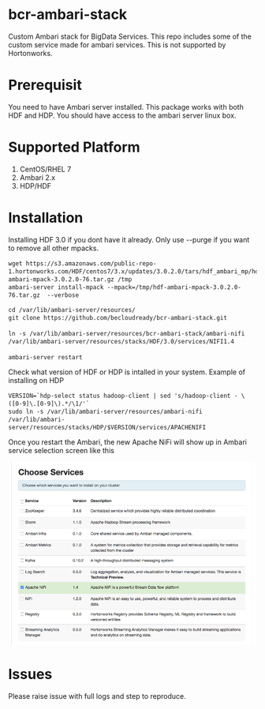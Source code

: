 # bcr-ambari-stack

Custom Ambari stack for BigData Services. This repo includes some of the custom service made for ambari services. This is not supported by Hortonworks.

# Prerequisit

You need to have Ambari server installed. This package works with both HDF and HDP. You should have access to the ambari server linux box.

# Supported Platform

1. CentOS/RHEL 7
2. Ambari 2.x
3. HDP/HDF

# Installation

Installing HDF 3.0 if you dont have it already. Only use --purge if you want to remove all other mpacks.

```
wget https://s3.amazonaws.com/public-repo-1.hortonworks.com/HDF/centos7/3.x/updates/3.0.2.0/tars/hdf_ambari_mp/hdf-ambari-mpack-3.0.2.0-76.tar.gz /tmp
ambari-server install-mpack --mpack=/tmp/hdf-ambari-mpack-3.0.2.0-76.tar.gz  --verbose

```

```
cd /var/lib/ambari-server/resources/
git clone https://github.com/becloudready/bcr-ambari-stack.git

ln -s /var/lib/ambari-server/resources/bcr-ambari-stack/ambari-nifi /var/lib/ambari-server/resources/stacks/HDF/3.0/services/NIFI1.4

ambari-server restart

```
Check what version of HDF or HDP is intalled in your system. Example of installing on HDP

```
VERSION=`hdp-select status hadoop-client | sed 's/hadoop-client - \([0-9]\.[0-9]\).*/\1/'`
sudo ln -s /var/lib/ambari-server/resources/ambari-nifi /var/lib/ambari-server/resources/stacks/HDP/$VERSION/services/APACHENIFI
```

Once you restart the Ambari, the new Apache NiFi will show up in Ambari service selection screen like this

![alt text](screenshots/Nifi-service.png "Apache NiFi 1.4 selection screen")


# Issues

Please raise issue with full logs and step to reproduce.

